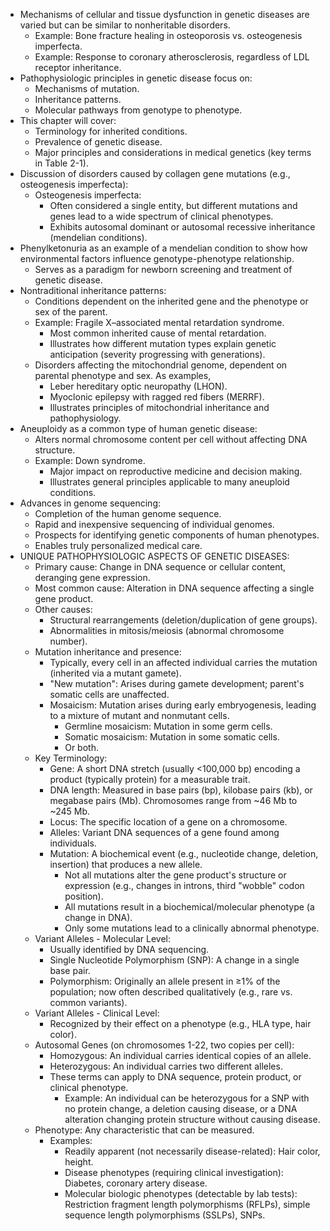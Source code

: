 * Mechanisms of cellular and tissue dysfunction in genetic diseases are varied but can be similar to nonheritable disorders.
    * Example: Bone fracture healing in osteoporosis vs. osteogenesis imperfecta.
    * Example: Response to coronary atherosclerosis, regardless of LDL receptor inheritance.
* Pathophysiologic principles in genetic disease focus on:
    * Mechanisms of mutation.
    * Inheritance patterns.
    * Molecular pathways from genotype to phenotype.
* This chapter will cover:
    * Terminology for inherited conditions.
    * Prevalence of genetic disease.
    * Major principles and considerations in medical genetics (key terms in Table 2-1).
* Discussion of disorders caused by collagen gene mutations (e.g., osteogenesis imperfecta):
    * Osteogenesis imperfecta:
        * Often considered a single entity, but different mutations and genes lead to a wide spectrum of clinical phenotypes.
        * Exhibits autosomal dominant or autosomal recessive inheritance (mendelian conditions).
* Phenylketonuria as an example of a mendelian condition to show how environmental factors influence genotype-phenotype relationship.
    * Serves as a paradigm for newborn screening and treatment of genetic disease.
* Nontraditional inheritance patterns:
    * Conditions dependent on the inherited gene and the phenotype or sex of the parent.
    * Example: Fragile X–associated mental retardation syndrome.
        * Most common inherited cause of mental retardation.
        * Illustrates how different mutation types explain genetic anticipation (severity progressing with generations).
    * Disorders affecting the mitochondrial genome, dependent on parental phenotype and sex. As examples,
        * Leber hereditary optic neuropathy (LHON).
        * Myoclonic epilepsy with ragged red fibers (MERRF).
        * Illustrates principles of mitochondrial inheritance and pathophysiology.
* Aneuploidy as a common type of human genetic disease:
    * Alters normal chromosome content per cell without affecting DNA structure.
    * Example: Down syndrome.
        * Major impact on reproductive medicine and decision making.
        * Illustrates general principles applicable to many aneuploid conditions.
* Advances in genome sequencing:
    * Completion of the human genome sequence.
    * Rapid and inexpensive sequencing of individual genomes.
    * Prospects for identifying genetic components of human phenotypes.
    * Enables truly personalized medical care.
* UNIQUE PATHOPHYSIOLOGIC ASPECTS OF GENETIC DISEASES:
    * Primary cause: Change in DNA sequence or cellular content, deranging gene expression.
    * Most common cause: Alteration in DNA sequence affecting a single gene product.
    * Other causes:
        * Structural rearrangements (deletion/duplication of gene groups).
        * Abnormalities in mitosis/meiosis (abnormal chromosome number).
    * Mutation inheritance and presence:
        * Typically, every cell in an affected individual carries the mutation (inherited via a mutant gamete).
        * "New mutation": Arises during gamete development; parent's somatic cells are unaffected.
        * Mosaicism: Mutation arises during early embryogenesis, leading to a mixture of mutant and nonmutant cells.
            * Germline mosaicism: Mutation in some germ cells.
            * Somatic mosaicism: Mutation in some somatic cells.
            * Or both.
    * Key Terminology:
        * Gene: A short DNA stretch (usually <100,000 bp) encoding a product (typically protein) for a measurable trait.
        * DNA length: Measured in base pairs (bp), kilobase pairs (kb), or megabase pairs (Mb). Chromosomes range from ~46 Mb to ~245 Mb.
        * Locus: The specific location of a gene on a chromosome.
        * Alleles: Variant DNA sequences of a gene found among individuals.
        * Mutation: A biochemical event (e.g., nucleotide change, deletion, insertion) that produces a new allele.
            * Not all mutations alter the gene product's structure or expression (e.g., changes in introns, third "wobble" codon position).
            * All mutations result in a biochemical/molecular phenotype (a change in DNA).
            * Only some mutations lead to a clinically abnormal phenotype.
    * Variant Alleles - Molecular Level:
        * Usually identified by DNA sequencing.
        * Single Nucleotide Polymorphism (SNP): A change in a single base pair.
        * Polymorphism: Originally an allele present in ≥1% of the population; now often described qualitatively (e.g., rare vs. common variants).
    * Variant Alleles - Clinical Level:
        * Recognized by their effect on a phenotype (e.g., HLA type, hair color).
    * Autosomal Genes (on chromosomes 1-22, two copies per cell):
        * Homozygous: An individual carries identical copies of an allele.
        * Heterozygous: An individual carries two different alleles.
        * These terms can apply to DNA sequence, protein product, or clinical phenotype.
            * Example: An individual can be heterozygous for a SNP with no protein change, a deletion causing disease, or a DNA alteration changing protein structure without causing disease.
    * Phenotype: Any characteristic that can be measured.
        * Examples:
            * Readily apparent (not necessarily disease-related): Hair color, height.
            * Disease phenotypes (requiring clinical investigation): Diabetes, coronary artery disease.
            * Molecular biologic phenotypes (detectable by lab tests): Restriction fragment length polymorphisms (RFLPs), simple sequence length polymorphisms (SSLPs), SNPs.
